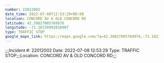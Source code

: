 ```yaml
---
number: 22012002
date_time: 2022-07-08T12:53:29+00:00
location: CONCORD AV & OLD CONCORD RD
latitude: 42.39827005769976
longitude: -71.18239992818907
type: TRAFFIC STOP
google_maps_link: https://maps.google.com/?q=42.39827005769976,-71.18239992818907
---
```


;;;Incident #: 22012002  Date: 2022-07-08 12:53:29   Type: TRAFFIC STOP;;;Location: CONCORD AV & OLD CONCORD RD;;;
